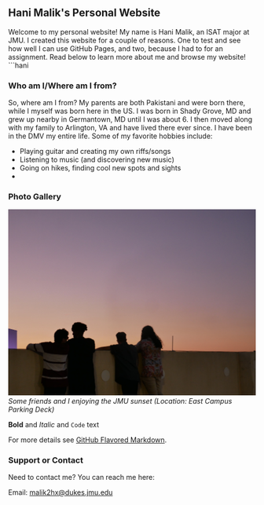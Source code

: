 ## Hani Malik's Personal Website

Welcome to my personal website! My name is Hani Malik, an ISAT major at JMU. I created this website for a couple of reasons. One to test and see how well I can use GitHub Pages, and two, because I had to for an assignment. Read below to learn more about me and browse my website! ```hani

### Who am I/Where am I from?

So, where am I from? My parents are both Pakistani and were born there, while I myself was born here in the US. I was born in Shady Grove, MD and grew up nearby in Germantown, MD until I was about 6. I then moved along with my family to Arlington, VA and have lived there ever since. I have been in the DMV my entire life. Some of my favorite hobbies include:
- Playing guitar and creating my own riffs/songs
- Listening to music (and discovering new music)
- Going on hikes, finding cool new spots and sights
- 

### Photo Gallery

![Image](/assets/images/IMG_0002.JPG)
_Some friends and I enjoying the JMU sunset (Location: East Campus Parking Deck)_





**Bold** and _Italic_ and `Code` text



For more details see [GitHub Flavored Markdown](https://guides.github.com/features/mastering-markdown/).
### Support or Contact

Need to contact me? You can reach me here:

Email: malik2hx@dukes.jmu.edu

